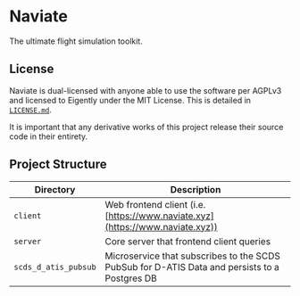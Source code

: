 # Naviate

The ultimate flight simulation toolkit.

## License

Naviate is dual-licensed with anyone able to use the software per AGPLv3 and
licensed to Eigently under the MIT License.
This is detailed in [`LICENSE.md`](./LICENSE.md).

It is important that any derivative works of this project release their source code in their entirety.

## Project Structure

| Directory            | Description                                                                                   |
| -------------------- | --------------------------------------------------------------------------------------------- |
| `client`             | Web frontend client (i.e. [https://www.naviate.xyz](https://www.naviate.xyz))                 |
| `server`             | Core server that frontend client queries                                                      |
| `scds_d_atis_pubsub` | Microservice that subscribes to the SCDS PubSub for D-ATIS Data and persists to a Postgres DB |

